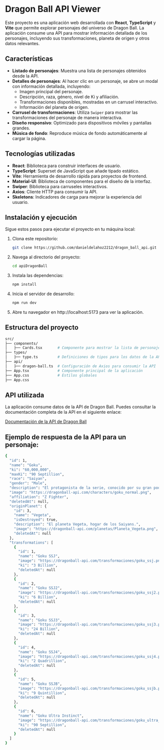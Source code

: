 # Dragon Ball API Viewer

Este proyecto es una aplicación web desarrollada con **React**, **TypeScript** y **Vite** que permite explorar personajes del universo de Dragon Ball. La aplicación consume una API para mostrar información detallada de los personajes, incluyendo sus transformaciones, planeta de origen y otros datos relevantes.

## Características

- **Listado de personajes**: Muestra una lista de personajes obtenidos desde la API.
- **Detalles de personajes**: Al hacer clic en un personaje, se abre un modal con información detallada, incluyendo:
  - Imagen principal del personaje.
  - Descripción, raza, género, nivel de Ki y afiliación.
  - Transformaciones disponibles, mostradas en un carrusel interactivo.
  - Información del planeta de origen.
- **Carrusel de transformaciones**: Utiliza `Swiper` para mostrar las transformaciones del personaje de manera interactiva.
- **Diseño responsivo**: Optimizado para dispositivos móviles y pantallas grandes.
- **Música de fondo**: Reproduce música de fondo automáticamente al cargar la página.

## Tecnologías utilizadas

- **React**: Biblioteca para construir interfaces de usuario.
- **TypeScript**: Superset de JavaScript que añade tipado estático.
- **Vite**: Herramienta de desarrollo rápida para proyectos de frontend.
- **Material-UI**: Biblioteca de componentes para el diseño de la interfaz.
- **Swiper**: Biblioteca para carruseles interactivos.
- **Axios**: Cliente HTTP para consumir la API.
- **Skeletons**: Indicadores de carga para mejorar la experiencia del usuario.

## Instalación y ejecución

Sigue estos pasos para ejecutar el proyecto en tu máquina local:

1. Clona este repositorio:

   ```bash
   git clone https://github.com/danieldelahoz2212/dragon_ball_api.git

   ```

2. Navega al directorio del proyecto:

   ```bash
   cd apiDragonBall

   ```

3. Instala las dependencias:

   ```bash
   npm install

   ```

4. Inicia el servidor de desarrollo:

   ```bash
   npm run dev

   ```

5. Abre tu navegador en http://localhost:5173 para ver la aplicación.

## Estructura del proyecto

```bash
src/
├── components/
│   ├── Cards.tsx       # Componente para mostrar la lista de personajes
├── types/
│   ├── type.ts         # Definiciones de tipos para los datos de la API
├── api/
│   ├── dragon-ball.ts  # Configuración de Axios para consumir la API
├── App.tsx             # Componente principal de la aplicación
├── App.css             # Estilos globales
├── App.css
```

## API utilizada

La aplicación consume datos de la API de Dragon Ball. Puedes consultar la documentación completa de la API en el siguiente enlace:

[Documentación de la API de Dragon Ball](https://web.dragonball-api.com/documentation)

## Ejemplo de respuesta de la API para un personaje:

```bash
{
  "id": 1,
  "name": "Goku",
  "ki": "60,000,000",
  "maxKi": "90 Septillion",
  "race": "Saiyan",
  "gender": "Male",
  "description": "El protagonista de la serie, conocido por su gran poder y espíritu de lucha.",
  "image": "https://dragonball-api.com/characters/goku_normal.png",
  "affiliation": "Z Fighter",
  "deletedAt": null,
  "originPlanet": {
    "id": 3,
    "name": "Vegeta",
    "isDestroyed": true,
    "description": "El planeta Vegeta, hogar de los Saiyans.",
    "image": "https://dragonball-api.com/planetas/Planeta_Vegeta.png",
    "deletedAt": null
  },
  "transformations": [
    {
      "id": 1,
      "name": "Goku SSJ",
      "image": "https://dragonball-api.com/transformaciones/goku_ssj.png",
      "ki": "3 Billion",
      "deletedAt": null
    },
    {
      "id": 2,
      "name": "Goku SSJ2",
      "image": "https://dragonball-api.com/transformaciones/goku_ssj2.png",
      "ki": "6 Billion",
      "deletedAt": null
    },
    {
      "id": 3,
      "name": "Goku SSJ3",
      "image": "https://dragonball-api.com/transformaciones/goku_ssj3.png",
      "ki": "24 Billion",
      "deletedAt": null
    },
    {
      "id": 4,
      "name": "Goku SSJ4",
      "image": "https://dragonball-api.com/transformaciones/goku_ssj4.png",
      "ki": "2 Quadrillion",
      "deletedAt": null
    },
    {
      "id": 5,
      "name": "Goku SSJB",
      "image": "https://dragonball-api.com/transformaciones/goku_ssjb.png",
      "ki": "9 Quintillion",
      "deletedAt": null
    },
    {
      "id": 6,
      "name": "Goku Ultra Instinct",
      "image": "https://dragonball-api.com/transformaciones/goku_ultra_instinct.png",
      "ki": "90 Septillion",
      "deletedAt": null
    }
  ]
}
```
